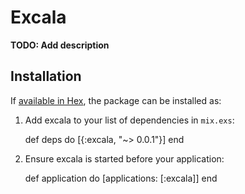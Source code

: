 # Excala

**TODO: Add description**

## Installation

If [available in Hex](https://hex.pm/docs/publish), the package can be installed as:

  1. Add excala to your list of dependencies in `mix.exs`:

        def deps do
          [{:excala, "~> 0.0.1"}]
        end

  2. Ensure excala is started before your application:

        def application do
          [applications: [:excala]]
        end

